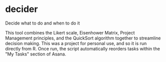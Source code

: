 # decider
Decide what to do and when to do it

This tool combines the Likert scale, Eisenhower Matrix, Project Management principles, and the QuickSort algorithm together to streamline decision making. This was a project for personal use, and so it is run directly from R. Once run, the script automatically reorders tasks within the "My Tasks" section of Asana.

